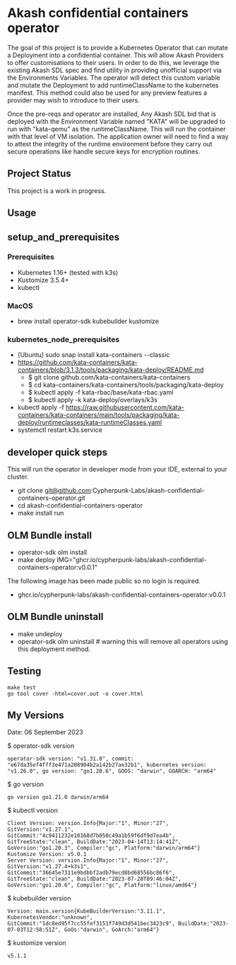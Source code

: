 # Akash confidential containers operator

The goal of this project is to provide a Kubernetes Operator that can mutate a Deployment into a confidential container. This will allow Akash Providers to offer customisations to their users. In order to do this, we leverage the existing Akash SDL spec and find utility in providing unofficial support via the Environments Variables. The operator will detect this custom variable and mutate the Deployment to add runtimeClassName to the kubernetes manifest. This method could also be used for any preview features a provider may wish to introduce to their users.

Once the pre-reqs and operator are installed, Any Akash SDL bid that is deployed with the Environment Variable named "KATA" will be upgraded to run with "kata-qemu" as the runtimeClassName. This will run the container with that level of VM isolation. The application owner will need to find a way to attest the integrity of the runtime environment before they carry out secure operations like handle secure keys for encryption routines. 

## Project Status

This project is a work in progress.

## Usage

## setup_and_prerequisites

### Prerequisites

- Kubernetes 1.16+ (tested with k3s)
- Kustomize 3.5.4+
- kubectl

### MacOS

- brew install operator-sdk kubebuilder kustomize

### kubernetes_node_prerequisites

- [Ubuntu] sudo snap install kata-containers --classic
- https://github.com/kata-containers/kata-containers/blob/3.1.3/tools/packaging/kata-deploy/README.md
    - $ git clone github.com/kata-containers/kata-containers
    - $ cd kata-containers/kata-containers/tools/packaging/kata-deploy
    - $ kubectl apply -f kata-rbac/base/kata-rbac.yaml
    - $ kubectl apply -k kata-deploy/overlays/k3s
- kubectl apply -f https://raw.githubusercontent.com/kata-containers/kata-containers/main/tools/packaging/kata-deploy/runtimeclasses/kata-runtimeClasses.yaml
- systemctl restart k3s.service

## developer quick steps

This will run the operator in developer mode from your IDE, external to your cluster.

- git clone git@github.com:Cypherpunk-Labs/akash-confidential-containers-operator.git
- cd akash-confidential-containers-operator
- make install run


## OLM Bundle install

- operator-sdk olm install
- make deploy IMG="ghcr.io/cypherpunk-labs/akash-confidential-containers-operator:v0.0.1"

The following image has been made public so no login is required.

- ghcr.io/cypherpunk-labs/akash-confidential-containers-operator:v0.0.1

## OLM Bundle uninstall

- make undeploy
- operator-sdk olm uninstall # warning this will remove all operators using this deployment method.

## Testing

```
make test
go tool cover -html=cover.out -o cover.html
```

## My Versions

Date: 06 September 2023

$ operator-sdk version
```
operator-sdk version: "v1.31.0", commit: "e67da35ef4fff3e471a208904b2a142b27ae32b1", kubernetes version: "v1.26.0", go version: "go1.20.6", GOOS: "darwin", GOARCH: "arm64"
```

$ go version
```
go version go1.21.0 darwin/arm64
```

$ kubectl version
```
Client Version: version.Info{Major:"1", Minor:"27", GitVersion:"v1.27.1", GitCommit:"4c9411232e10168d7b050c49a1b59f6df9d7ea4b", GitTreeState:"clean", BuildDate:"2023-04-14T13:14:41Z", GoVersion:"go1.20.3", Compiler:"gc", Platform:"darwin/arm64"}
Kustomize Version: v5.0.1
Server Version: version.Info{Major:"1", Minor:"27", GitVersion:"v1.27.4+k3s1", GitCommit:"36645e7311e9bdbbf2adb79ecd8bd68556bc86f6", GitTreeState:"clean", BuildDate:"2023-07-28T09:46:04Z", GoVersion:"go1.20.6", Compiler:"gc", Platform:"linux/amd64"}
```

$ kubebuilder version
```
Version: main.version{KubeBuilderVersion:"3.11.1", KubernetesVendor:"unknown", GitCommit:"1dc8ed95f7cc55fef3151f749d3d541bec3423c9", BuildDate:"2023-07-03T12:58:51Z", GoOs:"darwin", GoArch:"arm64"}
```

$ kustomize version
```
v5.1.1
```